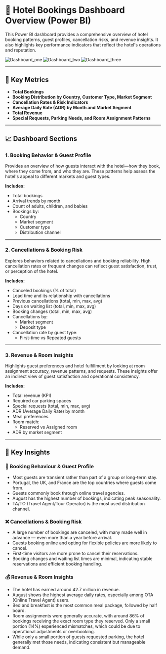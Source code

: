 # 🏨 Hotel Bookings Dashboard Overview (Power BI)

This Power BI dashboard provides a comprehensive overview of hotel booking patterns, guest profiles, cancellation risks, and revenue insights. It also highlights key performance indicators that reflect the hotel's operations and reputation.

![Dashboard_one](https://scontent.fmnl4-2.fna.fbcdn.net/v/t1.15752-9/539264709_1297956145113718_9144833723204763978_n.png?_nc_cat=101&ccb=1-7&_nc_sid=9f807c&_nc_ohc=EDi2rrs_akwQ7kNvwGL3zfy&_nc_oc=AdnoAZ1cThRiztTLi9FJDr6Rq2ZW9nIM7YYQWkI01iDbBw1XBV78r6pv01jxAmQgjXnS1F_jRJvIZqdDVCrIBBGX&_nc_zt=23&_nc_ht=scontent.fmnl4-2.fna&oh=03_Q7cD3AF3xxzKcHCYcfiX-fzD-3OdDuprwpAS5sMR9E45amGdMA&oe=68D8E18A)
![Dashboard_two](https://scontent.fmnl4-3.fna.fbcdn.net/v/t1.15752-9/539334734_778292777944656_3749226771507428301_n.png?_nc_cat=110&ccb=1-7&_nc_sid=9f807c&_nc_ohc=QwL0M2ndhzIQ7kNvwF_zdfo&_nc_oc=AdlRGAUFd5UCbXJUXuQCsBDRU-o47TEmOoH4GE4Y9XvBXuKf0RgbUZeBdrRlgVucQbpdHlutHVyfpxjhGVSBZjTu&_nc_zt=23&_nc_ht=scontent.fmnl4-3.fna&oh=03_Q7cD3AG_vmwYAtMviOlXUBz6kM1Ei8n8kO1ZE42XOdmLl02Bhg&oe=68D912C3)
![Dashboard_three](https://scontent.fmnl4-6.fna.fbcdn.net/v/t1.15752-9/541291305_646202038084237_6157274543164307496_n.png?_nc_cat=107&ccb=1-7&_nc_sid=9f807c&_nc_ohc=DXP_3PyUwRwQ7kNvwGt1Sqg&_nc_oc=Adk_DVMzUEcDFzpDoKyhgGXsrOxM2ObCzdNv89kh8wfBb9rnX_aKVMpy4KSY1PWCxagyaU2yebyMAfnA-os2_ll0&_nc_zt=23&_nc_ht=scontent.fmnl4-6.fna&oh=03_Q7cD3AGYhsCXmCvT67EJ-hWcCQA7yIkrdIW61BfwRBphP5N61w&oe=68D912F2)


---

## 📌 Key Metrics

- **Total Bookings**
- **Booking Distribution by Country, Customer Type, Market Segment**
- **Cancellation Rates & Risk Indicators**
- **Average Daily Rate (ADR) by Month and Market Segment**
- **Total Revenue**
- **Special Requests, Parking Needs, and Room Assignment Patterns**

---

## 📈 Dashboard Sections

### 1. Booking Behavior & Guest Profile  
Provides an overview of how guests interact with the hotel—how they book, where they come from, and who they are. These patterns help assess the hotel's appeal to different markets and guest types.

**Includes:**
- Total bookings
- Arrival trends by month
- Count of adults, children, and babies
- Bookings by:
  - Country
  - Market segment
  - Customer type
  - Distribution channel

---

### 2. Cancellations & Booking Risk  
Explores behaviors related to cancellations and booking reliability. High cancellation rates or frequent changes can reflect guest satisfaction, trust, or perception of the hotel.

**Includes:**
- Canceled bookings (% of total)
- Lead time and its relationship with cancellations
- Previous cancellations (total, min, max, avg)
- Days on waiting list (total, min, max, avg)
- Booking changes (total, min, max, avg)
- Cancellations by:
  - Market segment
  - Deposit type
- Cancellation rate by guest type:
  - First-time vs Repeated guests

---

### 3. Revenue & Room Insights  
Highlights guest preferences and hotel fulfillment by looking at room assignment accuracy, revenue patterns, and requests. These insights offer an indirect view of guest satisfaction and operational consistency.

**Includes:**
- Total revenue (KPI)
- Required car parking spaces
- Special requests (total, min, max, avg)
- ADR (Average Daily Rate) by month
- Meal preferences
- Room match:
  - Reserved vs Assigned room
- ADR by market segment

---

## 📌 Key Insights

### 🧳 Booking Behaviour & Guest Profile
- Most guests are transient rather than part of a group or long-term stay.
- Portugal, the UK, and France are the top countries where guests come from.
- Guests commonly book through online travel agencies.
- August has the highest number of bookings, indicating peak seasonality.
- TA/TO (Travel Agent/Tour Operator) is the most used distribution channel.

### ❌ Cancellations & Booking Risk
- A large number of bookings are canceled, with many made well in advance — even more than a year before arrival.
- Guests booking online and opting for flexible policies are more likely to cancel.
- First-time visitors are more prone to cancel their reservations.
- Booking changes and waiting list times are minimal, indicating stable reservations and efficient booking handling.

### 💰 Revenue & Room Insights
- The hotel has earned around 42.7 million in revenue.
- August shows the highest average daily rates, especially among OTA (Online Travel Agent) users.
- Bed and breakfast is the most common meal package, followed by half board.
- Room assignments were generally accurate, with around 86% of bookings receiving the exact room type they reserved. Only a small portion (14%) experienced mismatches, which could be due to operational adjustments or overbooking.
- While only a small portion of guests requested parking, the hotel generally met those needs, indicating consistent but manageable demand.
  
